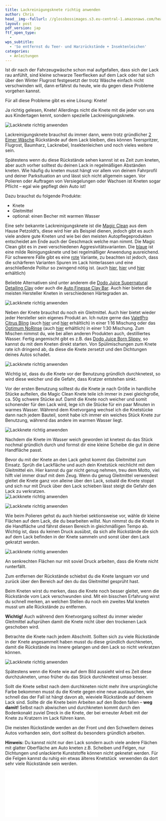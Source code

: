 ```yaml
---
title: Lackreinigungsknete richtig anwenden
author: Chris
head__img--fullurl: //glossbossimages.s3.eu-central-1.amazonaws.com/headerimg/knete.jpg
layout: post
pdf_version: jap
ftf_open_type:
  - 
wps_subtitle:
  - 'So entfernst du Teer- und Harzrückstände + Insektenleichen'
categories:
  - Anleitungen
---
```

Ist dir nach der Fahrzeugwäsche schon mal aufgefallen, dass sich der Lack rau anfühlt, sind kleine schwarze Teerflecken auf dem Lack oder hat sich über den Winter Flugrost festgesetzt der trotz Wäsche einfach nicht verschwinden will, dann erfährst du heute, wie du gegen diese Probleme vorgehen kannst.

Für all diese Probleme gibt es eine Lösung: Knete!

Ja richtig gelesen, Knete! Allerdings nicht die Knete mit die jeder von uns aus Kindertagen kennt, sondern spezielle Lackreinigungsknete.

![Lackknete richtig anwenden](//s3.eu-central-1.amazonaws.com/glossbossimages/criz/kneten/knete1.jpg)

Lackreinigungsknete brauchst du immer dann, wenn trotz gründlicher [2 Eimer Wäsche][1] Rückstände auf dem Lack bleiben, dies können Teerspritzer, Flugrost, Baumharz, Lacknebel, Insektenleichen und noch vieles weitere sein.

Spätestens wenn du diese Rückstände sehen kannst ist es Zeit zum kneten, aber auch vorher solltest du deinen Lack in regelmäßigen Abständen kneten. Wie häufig du kneten musst hängt vor allem von deinem Fahrprofil und deiner Parksituation an und lässt sich nicht allgemein sagen. Vor Polieren oder Auftragen von Versiegelungen oder Wachsen ist Kneten sogar Pflicht &#8211; egal wie gepflegt dein Auto ist!

Dazu brauchst du folgende Produkte:

*   Knete
*   Gleitmittel
*   optional: einen Becher mit warmen Wasser

Eine sehr bekannte Lackreinigungsknete ist die [Magic Clean][2] aus dem Hause Petzoldt&#8217;s, diese wird hier als Beispiel dienen, jedoch gibt es auch viele andere gute Kneten und wie bei den meisten Autopflegeprodukten entscheidet am Ende auch der Geschmack welche man nimmt. Die Magic Clean gibt es in zwei verschiedenen Aggresivitätsvarianten. Die [blaue][2] ist eine milde Reinigungsknete und bei regelmäßiger Anwendung ausreichend. Für schwerere Fälle gibt es eine [rote][3] Variante, zu beachten ist jedoch, dass die schärferen Varianten Spuren im Lack hinterlassen und eine anschließende Politur so zwingend nötig ist. (auch [hier][4], [hier][5] und [hier][6] erhältlich)

Beliebte Alternativen sind unter anderem die [Dodo Juice Supernatural Detailing Clay][7] oder auch die [Auto Finesse Clay Bar][8]. Auch hier bieten die meisten Hersteller Kneten in verschiedenen Härtegraden an.

![Lackknete richtig anwenden](//s3.eu-central-1.amazonaws.com/glossbossimages/criz/kneten/knete2.jpg)

Neben der Knete brauchst du noch ein Gleitmittel. Auch hier bietet wieder jeder Hersteller sein eigenes Produkt an. Ich nutze gerne das [ValetPro Citrus Bling][9] (auch [hier][10] und [hier][11] erhältlich) in einer 1:16 Mischung oder das [Optimum NoRinse][12] (auch [hier][13] erhältlich) in einer 1:30 Mischung. Zum Mischen nimmst du, wie bei allen anderen Produkten auch, destilliertes Wasser. Fertig angemischt gibt es z.B. das [Dodo Juice Born Slippy][14], so kannst du mit dem Kneten direkt starten. Von Spülimischungen zum Knete rate ich dringend ab, da diese die Knete zersetzt und den Dichtungen deines Autos schadet.

![Lackknete richtig anwenden](//s3.eu-central-1.amazonaws.com/glossbossimages/criz/kneten/knete3.jpg)

Wichtig ist, dass du die Knete vor der Benutzung gründlich durchknetest, so wird diese weicher und die Gefahr, dass Kratzer entstehen sinkt.

Vor der ersten Benutzung solltest du die Knete je nach Größe in handliche Stücke aufteilen, die Magic Clean Knete teile ich immer in zwei gleichgroße, ca. 50g schwere Stücke auf. Damit die Knete noch weicher und somit schonender für den Lack wird, lege ich die Stücke für ein paar Minuten in warmes Wasser. Während dem Knetvorgang wechsel ich die Knetstücke dann nach jedem Bauteil, somit habe ich immer ein weiches Stück Knete zur Benutzung, während das andere im warmen Wasser liegt.

![Lackknete richtig anwenden](//s3.eu-central-1.amazonaws.com/glossbossimages/criz/kneten/knete4.jpg)

Nachdem die Knete im Wasser weich geworden ist knetest du das Stück nochmal gründlich durch und formst dir eine kleine Scheibe die gut in deine Handfläche passt.

Bevor du mit der Knete an den Lack gehst kommt das Gleitmittel zum Einsatz. Sprüh die Lackfläche und auch dein Knetstück reichlicht mit dem Gleitmittel ein. Hier kannst du gar nicht genug nehmen, treu dem Motto, viel hilft viel immer drauf mit dem Zeug. Wenn du genug Gleitmittel verwendest gleitet die Knete ganz von alleine über den Lack, sobald die Knete stoppt und sich nur mit Druck über den Lack schieben lässt steigt die Gefahr den Lack zu verkratzen.  
![Lackknete richtig anwenden](//s3.eu-central-1.amazonaws.com/glossbossimages/criz/kneten/knete6.jpg)

![Lackknete richtig anwenden](//s3.eu-central-1.amazonaws.com/glossbossimages/criz/kneten/knete7.jpg)

Wie beim Polieren gehst du auch hierbei sektionsweise vor, wähle dir kleine Flächen auf dem Lack, die du bearbeiten willst. Nun nimmst du die Knete in die Handfläche und fährst diesen Bereich in gleichmäßigen Tempo ab. Wichtig ist, dass du keinen Druck ausübst, da sich alle Rückstände die sich auf dem Lack befinden in der Knete sammeln und sonst über den Lack gekratzt werden.

![Lackknete richtig anwenden](//s3.eu-central-1.amazonaws.com/glossbossimages/criz/kneten/knete8.jpg)

An senkrechten Flächen nur mit soviel Druck arbeiten, dass die Knete nicht runterfällt.

Zum entfernen der Rückstände schiebst du die Knete langsam vor und zurück über den Bereich auf den du das Gleitmittel gesprüht hast.

Beim Kneten wirst du merken, dass die Knete noch besser gleitet, wenn die Rückstände vom Lack verschwunden sind. Mit ein bisschen Erfahrung wirst du schnell merken, an welchen Stellen du noch ein zweites Mal kneten musst um alle Rückstände zu entfernen.

**Wichtig!** Auch während dem Knetvorgang solltest du immer wieder Gleitmittel aufsprühen damit die Knete nicht über den trockenen Lack geschoben wird.

Betrachte die Knete nach jedem Abschnitt. Sollten sich zu viele Rückstände in der Knete angesammelt haben musst du diese gründlich durchkneten, damit die Rückstände ins Innere gelangen und den Lack so nicht verkratzen können.

![Lackknete richtig anwenden](//s3.eu-central-1.amazonaws.com/glossbossimages/criz/kneten/knete5.jpg)

Spätestens wenn die Knete wie auf dem Bild aussieht wird es Zeit diese durchzukneten, umso früher du das Stück durchknetest umso besser.

Sollt die Knete selbst nach dem durchkneten nicht mehr ihre ursprüngliche Farbe bekommen musst du die Knete gegen eine neue austauschen, wie schnell das der Fall ist hängt davon ab, wieviele Rückstände auf deinem Lack sind. Sollte dir die Knete beim Arbeiten auf den Boden fallen &#8211; **weg damit!** Selbst nach abwischen und durchkneten kommt durch den Bodenkonakt zuviel Dreck in die Knete, der bei erneuter Arbeit mit der Knete zu Kratzern im Lack führen kann.

Die meisten Rückstände werden an der Front und den Schwellern deines Autos vorhanden sein, dort solltest du besonders gründlich arbeiten.

**Hinweis:** Du kannst nicht nur den Lack sondern auch viele andere Flächen mit glatter Oberfläche am Auto kneten z.B. Scheiben und Felgen, nur Dichtungen und unlackierte Kunststoffe können nicht geknetet werden. Für die Felgen kannst du ruhig ein etwas älteres Knetstück  verwenden da dort sehr viele Rückstände sein werden.

<iframe class="content--video" src="//www.youtube.com/embed/fiqRO_b01Bw" frameborder="0" allowfullscreen></iframe>

 [1]: http://glossboss.de/allgemein/warum-die-fahrzeugwaesche-mit-der-2-eimer-methode-so-schonend-zum-lack-ist/ "2 Eimer Wäsche"
 [2]: http://www.petzoldts.de/shop/Petzoldts-MAGIC-Clean-Reinigungsknete,-100g,-Lackreinigung-p-1105.html
 [3]: http://www.petzoldts.de/shop/Petzoldts-MAGIC-Clean-Reinigungsknete,-Rot,-scharf-p-1913.html
 [4]: http://www.autopflege24.net/ap24shop/magic-clean-reinigungsknete-blau-100-gramm.html
 [5]: http://www.carparts-koeln.de/shop/reinigungsknete.4478/713413
 [6]: http://www.lupus-autopflege.de/Magic-Clean-Reinigungsknete-blau-100-gr
 [7]: http://www.lupus-autopflege.de/DODO-JUICE-Supernatural-MEDIUM-Detailling-Clay-240gr
 [8]: http://www.lupus-autopflege.de/Auto-Finesse-Clay-bar-fine-200gr
 [9]: http://www.lupus-autopflege.de/ValetPRO-Citrus-Bling-500ml
 [10]: http://www.autopflege24.net/ap24shop/valetpro-citrus-bling.html
 [11]: http://www.skylinecarcare.de/Lackpflege-Produkte/Schnellreiniger-Detailer-Clay-Lube/ValetPRO-Citrus-Bling-500ml.html
 [12]: http://www.autopflege24.net/ap24shop/optimum-no-rinse-wash-shine.html
 [13]: http://www.skylinecarcare.de/Lackpflege-Produkte/Schnellreiniger-Detailer-Clay-Lube/Optimum-No-Rinse-Wash-Shine-237ml.html
 [14]: http://www.carparts-koeln.de/shop/trockenwasche.4943/814789
